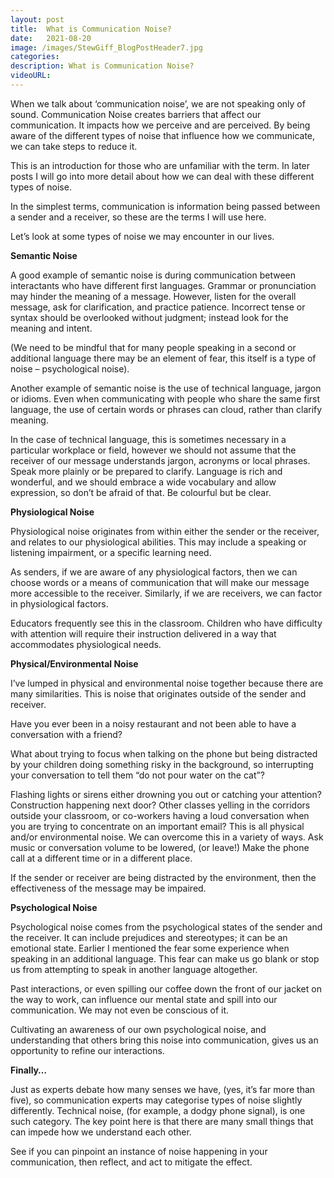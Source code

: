 ```yaml
---
layout: post
title:  What is Communication Noise?
date:   2021-08-20
image: /images/StewGiff_BlogPostHeader7.jpg
categories: 
description: What is Communication Noise?
videoURL:
---
```

When we talk about ‘communication noise’, we are not speaking only of sound. Communication Noise creates barriers that affect our communication. It impacts how we perceive and are perceived. By being aware of the different types of noise that influence how we communicate, we can take steps to reduce it.

This is an introduction for those who are unfamiliar with the term. In later posts I will go into more detail about how we can deal with these different types of noise.

In the simplest terms, communication is information being passed between a sender and a receiver, so these are the terms I will use here.

Let’s look at some types of noise we may encounter in our lives.

**Semantic Noise**

A good example of semantic noise is during communication between interactants who have different first languages. Grammar or pronunciation may hinder the meaning of a message. However, listen for the overall message, ask for clarification, and practice patience. Incorrect tense or syntax should be overlooked without judgment; instead look for the meaning and intent. 

(We need to be mindful that for many people speaking in a second or additional language there may be an element of fear, this itself is a type of noise – psychological noise).

Another example of semantic noise is the use of technical language, jargon or idioms. Even when communicating with people who share the same first language, the use of certain words or phrases can cloud, rather than clarify meaning. 

In the case of technical language, this is sometimes necessary in a particular workplace or field, however we should not assume that the receiver of our message understands jargon, acronyms or local phrases. Speak more plainly or be prepared to clarify.  Language is rich and wonderful, and we should embrace a wide vocabulary and allow expression, so don’t be afraid of that. Be colourful but be clear.


**Physiological Noise**

Physiological noise originates from within either the sender or the receiver, and relates to our physiological abilities. This may include a speaking or listening impairment, or a specific learning need. 

As senders, if we are aware of any physiological factors, then we can choose words or a means of communication that will make our message more accessible to the receiver. Similarly, if we are receivers, we can factor in physiological factors. 

Educators frequently see this in the classroom. Children who have difficulty with attention will require their instruction delivered in a way that accommodates physiological needs.


**Physical/Environmental Noise**

I’ve lumped in physical and environmental noise together because there are many similarities. This is noise that originates outside of the sender and receiver.

Have you ever been in a noisy restaurant and not been able to have a conversation with a friend?

What about trying to focus when talking on the phone but being distracted by your children doing something risky in the background, so interrupting your conversation to tell them “do not pour water on the cat”? 

Flashing lights or sirens either drowning you out or catching your attention? Construction happening next door? Other classes yelling in the corridors outside your classroom, or co-workers having a loud conversation when you are trying to concentrate on an important email? This is all physical and/or environmental noise. We can overcome this in a variety of ways. Ask music or conversation volume to be lowered, (or leave!) Make the phone call at a different time or in a different place.

If the sender or receiver are being distracted by the environment, then the effectiveness of the message may be impaired.

**Psychological Noise**

Psychological noise comes from the psychological states of the sender and the receiver. It can include prejudices and stereotypes; it can be an emotional state. Earlier I mentioned the fear some experience when speaking in an additional language. This fear can make us go blank or stop us from attempting to speak in another language altogether.

Past interactions, or even spilling our coffee down the front of our jacket on the way to work, can influence our mental state and spill into our communication. We may not even be conscious of it. 

Cultivating an awareness of our own psychological noise, and understanding that others bring this noise into communication, gives us an opportunity to refine our interactions.

**Finally…**

Just as experts debate how many senses we have, (yes, it’s far more than five), so communication experts may categorise types of noise slightly differently. Technical noise, (for example, a dodgy phone signal), is one such category. The key point here is that there are many small things that can impede how we understand each other.

See if you can pinpoint an instance of noise happening in your communication, then reflect, and act to mitigate the effect.
